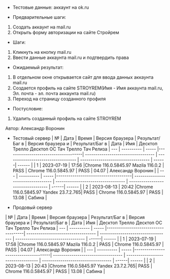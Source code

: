 * Тестовые данные: аккаунт на ok.ru


* Предварительные шаги:
1. Создать аккаунт на mail.ru
2. Открыть форму авторизации на сайте Стройрем


* Шаги:
1. Кликнуть на кнопку mail.ru
2. Ввести данные аккаунта mail.ru и подтвердить права


* Ожидаемый результат:
1. В отдельном окне открывается сайт для ввода данных аккаунта mail.ru
2. Создается профиль на сайте STROYREM(Имя - Имя аккаунта mail.ru, Эл. почта -  эл. почта аккаунта mail.ru)
3. Переход на страницу созданного профиля

* Постусловие:
1. Удалить созданный профиль на сайте STROYREM

Автор: Александр Воронин

* Тестовый сервер 
|  №  | Дата       | Время |           Версия браузера           |        Результат/Баг в            |             Версия браузера и       |           Результат/Баг в          |  Дата  |  Имя   |
								          Десктоп		                   Трелло Десктоп		                        ОС Тач			                  Трелло Тач	          Релиза
| --- | ---------- | ----- |-------------------------------------| ---------------------------------- | ---------------------------------- | ---------------------------------- | ------| ------  |
| 1   | 2023-07-19 | 17:56 |Chrome 116.0.5845.97 Mazila 116.0.2  | PASS                               | Chrome 116.0.5845.97               | PASS                               | 04.07 | Александр Воронин  |
| --- | ---------- | ----- |-------------------------------------| ---------------------------------- | ---------------------------------- | ---------------------------------- | ------| ------  |
| 2   | 2023-08-13 | 20:42 |Chrome 116.0.5845.97 Yandex 23.7.2.765| PASS                              | Chrome 116.0.5845.97               | PASS                               | 13.08 | Сабина  |


* Продовый сервер


|  №  | Дата       | Время |           Версия браузера           |        Результат/Баг в            |             Версия браузера и       |           Результат/Баг в          |  Дата  |  Имя   |
								          Десктоп		                   Трелло Десктоп		                        ОС Тач			                  Трелло Тач	          Релиза
| --- | ---------- | ----- |-------------------------------------| ---------------------------------- | ---------------------------------- | ---------------------------------- | ------| ------  |
| 1   | 2023-07-19 | 17:58 |Chrome 116.0.5845.97 Mazila 116.0.2  | PASS                               | Chrome 116.0.5845.97               | PASS                               | 04.07 | Александр Воронин  |
| --- | ---------- | ----- |-------------------------------------| ---------------------------------- | ---------------------------------- | ---------------------------------- | ------| ------  |
| 2   | 2023-08-13 | 20:43 |Chrome 116.0.5845.97 Yandex 23.7.2.765| PASS                              | Chrome 116.0.5845.97               | PASS                               | 13.08 | Сабина  |


